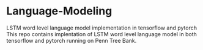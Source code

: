 # Language-Modeling
LSTM word level language model implementation in tensorflow and pytorch
This repo contains implentation of LSTM word level language model in both tensorflow and pytorch running on Penn Tree Bank.
